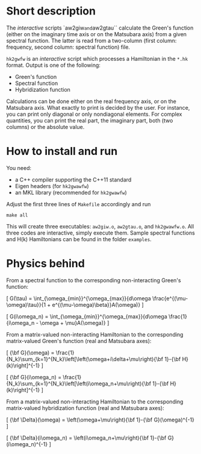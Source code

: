 <script type="text/javascript" async
  src="https://cdnjs.cloudflare.com/ajax/libs/mathjax/2.7.4/MathJax.js?config=TeX-MML-AM_CHTML">
</script>
Short description
=================

The *interactive* scripts \`aw2giw`and`aw2gtau\`\` calculate the Green's function (either on the imaginary time axis or on the Matsubara axis) from a given spectral function. The latter is read from a two-column (first column: frequency, second column: spectral function) file.

`hk2gwfw` is an *interactive* script which processes a Hamiltonian in the `*.hk` format. Output is one of the following:

-   Green's function
-   Spectral function
-   Hybridization function

Calculations can be done either on the real frequency axis, or on the Matsubara axis. What exactly to print is decided by the user. For instance, you can print only diagonal or only nondiagonal elements. For complex quantities, you can print the real part, the imaginary part, both (two columns) or the absolute value.

How to install and run
======================

You need:

-   a C++ compiler supporting the C++11 standard
-   Eigen headers (for `hk2gwawfw`)
-   an MKL library (recommended for `hk2gwawfw`)

Adjust the first three lines of `Makefile` accordingly and run

    make all

This will create three executables: `aw2giw.o`, `aw2gtau.o`, and `hk2gwawfw.o`. All three codes are interactive, simply execute them. Sample spectral functions and H(k) Hamiltonians can be found in the folder `examples`.

Physics behind
==============

From a spectral function to the corresponding non-interacting Green's function:

\[
G(\tau) = \int_{\omega_{min}}^{\omega_{max}}{d\omega \frac{e^{(\mu-\omega)\tau}}{1 + e^{(\mu-\omega)\beta}}A(\omega)}
\]

\[
G(i\omega_n) = \int_{\omega_{min}}^{\omega_{max}}{d\omega \frac{1}{i\omega_n - \omega + \mu}A(\omega)}
\]

From a matrix-valued non-interacting Hamiltonian to the corresponding matrix-valued Green's function (real and Matsubara axes):

\[
{\bf G}(\omega) = \frac{1}{N_k}\sum_{k=1}^{N_k}\left[\left(\omega+i\delta+\mu\right){\bf 1}-{\bf H}(k)\right]^{-1}
\]

\[
{\bf G}(i\omega_n) = \frac{1}{N_k}\sum_{k=1}^{N_k}\left[\left(i\omega_n+\mu\right){\bf 1}-{\bf H}(k)\right]^{-1}
\]

From a matrix-valued non-interacting Hamiltonian to the corresponding matrix-valued hybridization function (real and Matsubara axes):

\[
{\bf \Delta}(\omega) = \left(\omega+\mu\right){\bf 1}-{\bf G}(\omega)^{-1}
\]

\[
{\bf \Delta}(i\omega_n) = \left(i\omega_n+\mu\right){\bf 1}-{\bf G}(i\omega_n)^{-1}
\]
